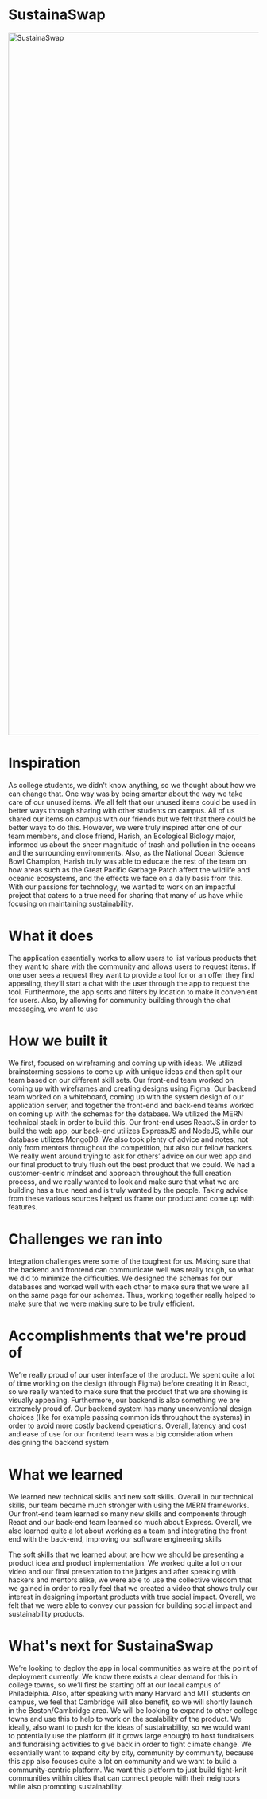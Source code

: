 # SustainaSwap

<img width="1411" alt="SustainaSwap" src="https://github.com/zhouzih04/hackharvard23/assets/46199489/59b570e5-cad6-49d2-911d-1c56e5cc2119">


# Inspiration

As college students, we didn't know anything, so we thought about how we can change that. One way was by being smarter about the way we take care of our unused items. We all felt that our unused items could be used in better ways through sharing with other students on campus. All of us shared our items on campus with our friends but we felt that there could be better ways to do this. However, we were truly inspired after one of our team members, and close friend, Harish, an Ecological Biology major, informed us about the sheer magnitude of trash and pollution in the oceans and the surrounding environments. Also, as the National Ocean Science Bowl Champion, Harish truly was able to educate the rest of the team on how areas such as the Great Pacific Garbage Patch affect the wildlife and oceanic ecosystems, and the effects we face on a daily basis from this. With our passions for technology, we wanted to work on an impactful project that caters to a true need for sharing that many of us have while focusing on maintaining sustainability.

# What it does

The application essentially works to allow users to list various products that they want to share with the community and allows users to request items. If one user sees a request they want to provide a tool for or an offer they find appealing, they’ll start a chat with the user through the app to request the tool. Furthermore, the app sorts and filters by location to make it convenient for users. Also, by allowing for community building through the chat messaging, we want to use

# How we built it

We first, focused on wireframing and coming up with ideas. We utilized brainstorming sessions to come up with unique ideas and then split our team based on our different skill sets. Our front-end team worked on coming up with wireframes and creating designs using Figma. Our backend team worked on a whiteboard, coming up with the system design of our application server, and together the front-end and back-end teams worked on coming up with the schemas for the database. We utilized the MERN technical stack in order to build this. Our front-end uses ReactJS in order to build the web app, our back-end utilizes ExpressJS and NodeJS, while our database utilizes MongoDB. We also took plenty of advice and notes, not only from mentors throughout the competition, but also our fellow hackers. We really went around trying to ask for others’ advice on our web app and our final product to truly flush out the best product that we could. We had a customer-centric mindset and approach throughout the full creation process, and we really wanted to look and make sure that what we are building has a true need and is truly wanted by the people. Taking advice from these various sources helped us frame our product and come up with features.

# Challenges we ran into

Integration challenges were some of the toughest for us. Making sure that the backend and frontend can communicate well was really tough, so what we did to minimize the difficulties. We designed the schemas for our databases and worked well with each other to make sure that we were all on the same page for our schemas. Thus, working together really helped to make sure that we were making sure to be truly efficient.

# Accomplishments that we're proud of

We’re really proud of our user interface of the product. We spent quite a lot of time working on the design (through Figma) before creating it in React, so we really wanted to make sure that the product that we are showing is visually appealing. Furthermore, our backend is also something we are extremely proud of. Our backend system has many unconventional design choices (like for example passing common ids throughout the systems) in order to avoid more costly backend operations. Overall, latency and cost and ease of use for our frontend team was a big consideration when designing the backend system

# What we learned

We learned new technical skills and new soft skills. Overall in our technical skills, our team became much stronger with using the MERN frameworks. Our front-end team learned so many new skills and components through React and our back-end team learned so much about Express. Overall, we also learned quite a lot about working as a team and integrating the front end with the back-end, improving our software engineering skills

The soft skills that we learned about are how we should be presenting a product idea and product implementation. We worked quite a lot on our video and our final presentation to the judges and after speaking with hackers and mentors alike, we were able to use the collective wisdom that we gained in order to really feel that we created a video that shows truly our interest in designing important products with true social impact. Overall, we felt that we were able to convey our passion for building social impact and sustainability products.

# What's next for SustainaSwap

We’re looking to deploy the app in local communities as we’re at the point of deployment currently. We know there exists a clear demand for this in college towns, so we’ll first be starting off at our local campus of Philadelphia. Also, after speaking with many Harvard and MIT students on campus, we feel that Cambridge will also benefit, so we will shortly launch in the Boston/Cambridge area. We will be looking to expand to other college towns and use this to help to work on the scalability of the product. We ideally, also want to push for the ideas of sustainability, so we would want to potentially use the platform (if it grows large enough) to host fundraisers and fundraising activities to give back in order to fight climate change. We essentially want to expand city by city, community by community, because this app also focuses quite a lot on community and we want to build a community-centric platform. We want this platform to just build tight-knit communities within cities that can connect people with their neighbors while also promoting sustainability.
